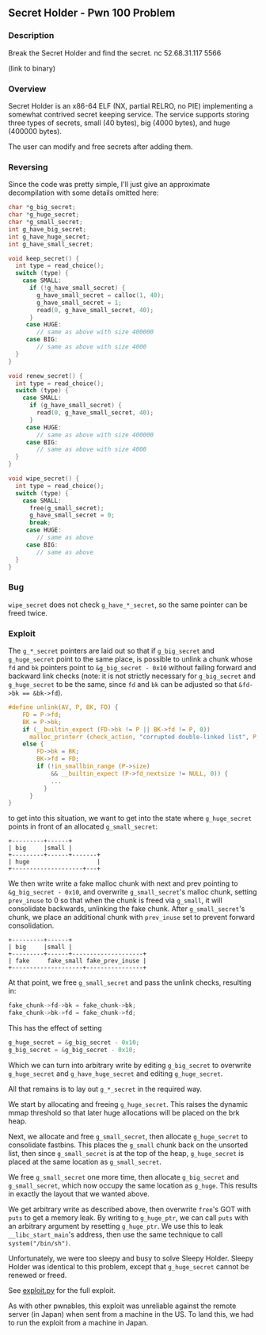 ## Secret Holder - Pwn 100 Problem

### Description

Break the Secret Holder and find the secret.
nc 52.68.31.117 5566

(link to binary)

### Overview

Secret Holder is an x86-64 ELF (NX, partial RELRO, no PIE) implementing
a somewhat contrived secret keeping service. The service supports
storing three types of secrets, small (40 bytes), big (4000 bytes), and
huge (400000 bytes).

The user can modify and free secrets after adding them.

### Reversing

Since the code was pretty simple, I'll just give an approximate
decompilation with some details omitted here:

```c
char *g_big_secret;
char *g_huge_secret;
char *g_small_secret;
int g_have_big_secret;
int g_have_huge_secret;
int g_have_small_secret;

void keep_secret() {
  int type = read_choice();
  switch (type) {
    case SMALL:
      if (!g_have_small_secret) {
        g_have_small_secret = calloc(1, 40);
        g_have_small_secret = 1;
        read(0, g_have_small_secret, 40);
      }
     case HUGE:
        // same as above with size 400000
     case BIG:
        // same as above with size 4000
  }
}

void renew_secret() {
  int type = read_choice();
  switch (type) {
    case SMALL:
      if (g_have_small_secret) {
        read(0, g_have_small_secret, 40);
      }
     case HUGE:
        // same as above with size 400000
     case BIG:
        // same as above with size 4000
  }
}

void wipe_secret() {
  int type = read_choice();
  switch (type) {
    case SMALL:
      free(g_small_secret);
      g_have_small_secret = 0;
      break;
     case HUGE:
        // same as above
     case BIG:
        // same as above
  }
}
```

### Bug

`wipe_secret` does not check `g_have_*_secret`, so the same pointer can
be freed twice.

### Exploit

The `g_*_secret` pointers are laid out so that if `g_big_secret` and
`g_huge_secret` point to the same place, is possible to unlink a chunk whose
`fd` and `bk` pointers point to `&g_big_secret - 0x10` without failing forward
and backward link checks (note: it is not strictly necessary for `g_big_secret`
and `g_huge_secret` to be the same, since `fd` and `bk` can be adjusted so that
`&fd->bk == &bk->fd`).

```c
#define unlink(AV, P, BK, FD) {                                            \
    FD = P->fd;                                                               \
    BK = P->bk;                                                               \
    if (__builtin_expect (FD->bk != P || BK->fd != P, 0))                     \
      malloc_printerr (check_action, "corrupted double-linked list", P, AV);  \
    else {                                                                    \
        FD->bk = BK;                                                          \
        BK->fd = FD;                                                          \
        if (!in_smallbin_range (P->size)                                      \
            && __builtin_expect (P->fd_nextsize != NULL, 0)) {                \
            ...                                                               \
          }                                                                   \
      }                                                                       \
}
```

to get into this situation, we want to get into the state where `g_huge_secret`
points in front of an allocated `g_small_secret`:

```
+---------+------+
| big     |small |
+---------+------+-------+
| huge                   |
+--------------------+---+
```

 We then write write a fake malloc chunk with next and prev pointing to
`&g_big_secret - 0x10`, and overwrite `g_small_secret`'s malloc chunk, setting
`prev_inuse` to 0 so that when the chunk is freed via `g_small`, it will
consolidate backwards, unlinking the fake chunk. After `g_small_secret`'s
chunk, we place an additional chunk with `prev_inuse` set to prevent forward
consolidation.

```
+---------+------+
| big     |small |
+---------+------+--------------------+
| fake     fake_small fake_prev_inuse |
+--------------------+----------------+
```

At that point, we free `g_small_secret` and pass the unlink checks, resulting in:

```c
fake_chunk->fd->bk = fake_chunk->bk;
fake_chunk->bk->fd = fake_chunk->fd;
```

This has the effect of setting

```c
g_huge_secret = &g_big_secret - 0x10;
g_big_secret = &g_big_secret - 0x10;
```

Which we can turn into arbitrary write by editing `g_big_secret` to overwrite
`g_huge_secret` and `g_have_huge_secret` and editing `g_huge_secret`.

All that remains is to lay out `g_*_secret` in the required way.

We start by allocating and freeing `g_huge_secret`. This raises the dynamic
mmap threshold so that later huge allocations will be placed on the brk heap.

Next, we allocate and free `g_small_secret`, then allocate `g_huge_secret` to
consolidate fastbins. This places the `g_small` chunk back on the unsorted
list, then since `g_small_secret` is at the top of the heap, `g_huge_secret` is
placed at the same location as `g_small_secret`.

We free `g_small_secret` one more time, then allocate `g_big_secret` and
`g_small_secret`, which now occupy the same location as `g_huge`.  This results
in exactly the layout that we wanted above.

We get arbitrary write as described above, then overwrite `free`'s GOT
with `puts` to get a memory leak. By writing to `g_huge_ptr`, we can
call `puts` with an arbitrary argument by resetting `g_huge_ptr`. We use
this to leak `__libc_start_main`'s address, then use the same technique
to call `system("/bin/sh")`.

Unfortunately, we were too sleepy and busy to solve Sleepy Holder.
Sleepy Holder was identical to this problem, except that `g_huge_secret`
cannot be renewed or freed.

See
[exploit.py](https://github.com/pwning/public-writeup/blob/master/hitcon2016/pwn100-secret-holder/exploit.py)
for the full exploit.

As with other pwnables, this exploit was unreliable against the remote server
(in Japan) when sent from a machine in the US. To land this, we had to run the
exploit from a machine in Japan.
